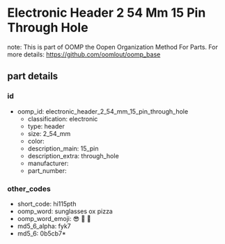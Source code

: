 # Electronic Header 2 54 Mm 15 Pin Through Hole  

note: This is part of OOMP the Oopen Organization Method For Parts. For more details: https://github.com/oomlout/oomp_base

##  part details





### id
* oomp_id: electronic_header_2_54_mm_15_pin_through_hole
  * classification: electronic
  * type: header
  * size: 2_54_mm
  * color: 
  * description_main: 15_pin
  * description_extra: through_hole
  * manufacturer: 
  * part_number: 

### other_codes
* short_code: hi115pth
* oomp_word: sunglasses ox pizza
* oomp_word_emoji: :sunglasses: :ox: :pizza:
* md5_6_alpha: fyk7
* md5_6: 0b5cb7* 